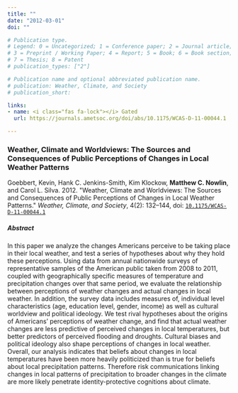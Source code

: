 ```yaml
---
title: ""
date: "2012-03-01"
doi: ""

# Publication type.
# Legend: 0 = Uncategorized; 1 = Conference paper; 2 = Journal article;
# 3 = Preprint / Working Paper; 4 = Report; 5 = Book; 6 = Book section;
# 7 = Thesis; 8 = Patent
# publication_types: ["2"]

# Publication name and optional abbreviated publication name.
# publication: Weather, Climate, and Society 
# publication_short: 

links:
- name: <i class="fas fa-lock"></i> Gated
  url: https://journals.ametsoc.org/doi/abs/10.1175/WCAS-D-11-00044.1

---
```


### Weather, Climate and Worldviews: The Sources and Consequences of Public Perceptions of Changes in Local Weather Patterns

Goebbert, Kevin, Hank C. Jenkins-Smith, Kim Klockow, **Matthew C. Nowlin**, and Carol L. Silva. 2012. "Weather, Climate and Worldviews: The Sources and Consequences of Public Perceptions of Changes in Local Weather Patterns." _Weather, Climate, and Society_, 4(2): 132–144, doi: <a href="https://journals.ametsoc.org/doi/abs/10.1175/WCAS-D-11-00044.1" itemprop="url">`10.1175/WCAS-D-11-00044.1`</span></a> 

##### Abstract 
In this paper we analyze the changes Americans perceive to be taking place in their local weather, and test a series of hypotheses about why they hold these perceptions. Using data from annual nationwide surveys of representative samples of the American public taken from 2008 to 2011, coupled with geographically specific measures of temperature and precipitation changes over that same period, we evaluate the relationship between perceptions of weather changes and actual changes in local weather. In addition, the survey data includes measures of, individual level characteristics (age, education level, gender, income) as well as cultural worldview and political ideology. We test rival hypotheses about the origins of Americans’ perceptions of weather change, and find that actual weather changes are less predictive of perceived changes in local temperatures, but better predictors of perceived flooding and droughts. Cultural biases and political ideology also shape perceptions of changes in local weather. Overall, our analysis indicates that beliefs about changes in local temperatures have been more heavily politicized than is true for beliefs about local precipitation patterns. Therefore risk communications linking changes in local patterns of precipitation to broader changes in the climate are more likely penetrate identity-protective cognitions about climate.



